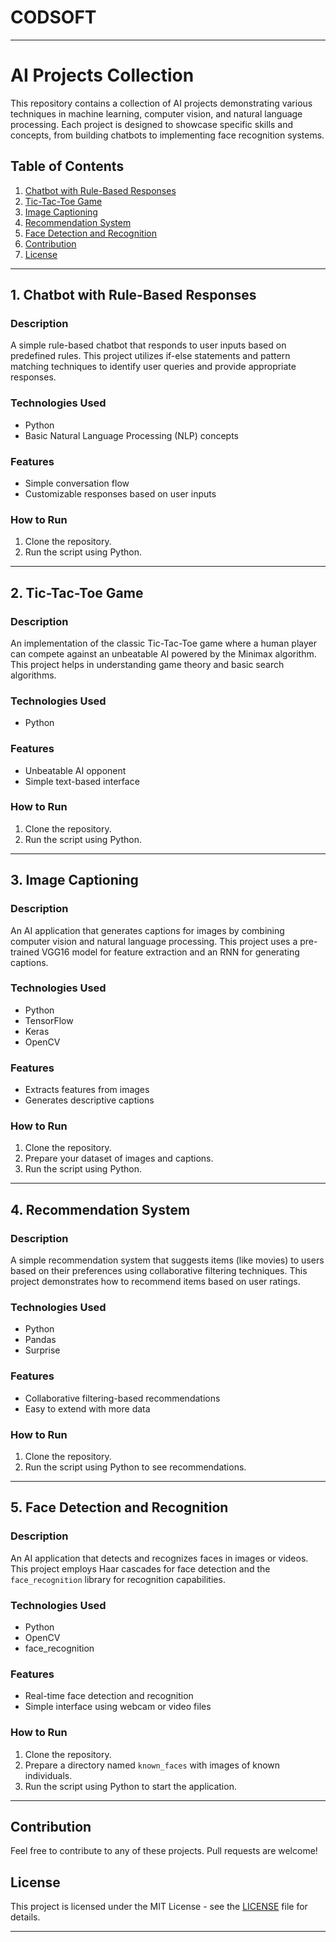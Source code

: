 # CODSOFT

---

# AI Projects Collection

This repository contains a collection of AI projects demonstrating various techniques in machine learning, computer vision, and natural language processing. Each project is designed to showcase specific skills and concepts, from building chatbots to implementing face recognition systems. 

## Table of Contents
1. [Chatbot with Rule-Based Responses](#chatbot-with-rule-based-responses)
2. [Tic-Tac-Toe Game](#tic-tac-toe-game)
3. [Image Captioning](#image-captioning)
4. [Recommendation System](#recommendation-system)
5. [Face Detection and Recognition](#face-detection-and-recognition)
6. [Contribution](#contribution)
7. [License](#license)

---

## 1. Chatbot with Rule-Based Responses

### Description
A simple rule-based chatbot that responds to user inputs based on predefined rules. This project utilizes if-else statements and pattern matching techniques to identify user queries and provide appropriate responses.

### Technologies Used
- Python
- Basic Natural Language Processing (NLP) concepts

### Features
- Simple conversation flow
- Customizable responses based on user inputs

### How to Run
1. Clone the repository.
2. Run the script using Python.

---

## 2. Tic-Tac-Toe Game

### Description
An implementation of the classic Tic-Tac-Toe game where a human player can compete against an unbeatable AI powered by the Minimax algorithm. This project helps in understanding game theory and basic search algorithms.

### Technologies Used
- Python

### Features
- Unbeatable AI opponent
- Simple text-based interface

### How to Run
1. Clone the repository.
2. Run the script using Python.

---

## 3. Image Captioning

### Description
An AI application that generates captions for images by combining computer vision and natural language processing. This project uses a pre-trained VGG16 model for feature extraction and an RNN for generating captions.

### Technologies Used
- Python
- TensorFlow
- Keras
- OpenCV

### Features
- Extracts features from images
- Generates descriptive captions

### How to Run
1. Clone the repository.
2. Prepare your dataset of images and captions.
3. Run the script using Python.

---

## 4. Recommendation System

### Description
A simple recommendation system that suggests items (like movies) to users based on their preferences using collaborative filtering techniques. This project demonstrates how to recommend items based on user ratings.

### Technologies Used
- Python
- Pandas
- Surprise

### Features
- Collaborative filtering-based recommendations
- Easy to extend with more data

### How to Run
1. Clone the repository.
2. Run the script using Python to see recommendations.

---

## 5. Face Detection and Recognition

### Description
An AI application that detects and recognizes faces in images or videos. This project employs Haar cascades for face detection and the `face_recognition` library for recognition capabilities.

### Technologies Used
- Python
- OpenCV
- face_recognition

### Features
- Real-time face detection and recognition
- Simple interface using webcam or video files

### How to Run
1. Clone the repository.
2. Prepare a directory named `known_faces` with images of known individuals.
3. Run the script using Python to start the application.

---

## Contribution
Feel free to contribute to any of these projects. Pull requests are welcome!

## License
This project is licensed under the MIT License - see the [LICENSE](LICENSE) file for details.

---
